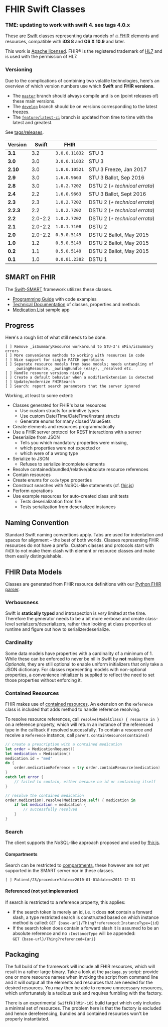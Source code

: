 FHIR Swift Classes
==================

### TME: updating to work with swift 4. see tags 4.0.x


These are [Swift][] classes representing data models of [🔥 FHIR][fhir] elements and resources, compatible with **iOS 8** and **OS X 10.9** and later.

This work is [Apache licensed](LICENSE.txt).
FHIR® is the registered trademark of [HL7][] and is used with the permission of HL7.


### Versioning

Due to the complications of combining two volatile technologies, here's an overview of which version numbers use which **Swift** and **FHIR versions**.

- The [`master`](https://github.com/smart-on-fhir/Swift-FHIR) branch should always compile and is on (point releases of) these main versions.
- The [`develop`](https://github.com/smart-on-fhir/Swift-FHIR/tree/develop) branch should be on versions corresponding to the latest freezes.
- The [`feature/latest-ci`](https://github.com/smart-on-fhir/Swift-FHIR/tree/feature/latest-ci) branch is updated from time to time with the latest and greatest.

See [tags/releases](https://github.com/smart-on-fhir/Swift-FHIR/releases).

 Version |   Swift   |      FHIR     | &nbsp;
---------|-----------|---------------|-----------------------------
  **3.1**|       3.2 | `3.0.0.11832` | STU 3
 **3.0** |       3.0 | `3.0.0.11832` | STU 3
**2.10** |       3.0 | `1.8.0.10521` | STU 3 Freeze, Jan 2017
 **2.9** |       3.0 |  `1.6.0.9663` | STU 3 Ballot, Sep 2016
 **2.8** |       3.0 |  `1.0.2.7202` | DSTU 2 (_+ technical errata_)
 **2.4** |       2.2 |  `1.6.0.9663` | STU 3 Ballot, Sept 2016
 **2.3** |       2.3 |  `1.0.2.7202` | DSTU 2 (_+ technical errata_)
**2.2.3**|       2.2 |  `1.0.2.7202` | DSTU 2 (_+ technical errata_)
 **2.2** |   2.0-2.2 |  `1.0.2.7202` | DSTU 2 (_+ technical errata_)
 **2.1** |   2.0-2.2 |  `1.0.1.7108` | DSTU 2
 **2.0** |   2.0-2.2 |  `0.5.0.5149` | DSTU 2 Ballot, May 2015
 **1.0** |       1.2 |  `0.5.0.5149` | DSTU 2 Ballot, May 2015
 **0.2** |       1.1 |  `0.5.0.5149` | DSTU 2 Ballot, May 2015
 **0.1** |       1.0 | `0.0.81.2382` | DSTU 1


SMART on FHIR
-------------

The [Swift-SMART][] framework utilizes these classes.

- [Programming Guide](https://github.com/smart-on-fhir/Swift-SMART/wiki) with code examples
- [Technical Documentation](http://docs.smarthealthit.org/Swift-SMART/) of classes, properties and methods
- [Medication List](https://github.com/smart-on-fhir/SoF-MedList) sample app


Progress
--------

Here's a rough list of what still needs to be done.

```
[ ] Remove _isSummaryResource workaround to STU-3's nMin/isSummary errors
[ ] More convenience methods to working with resources in code
[ ] Nice support for simple PATCH operations
[ ] Separate resource models from base models; needs untangling of
    _owningResource, _owningBundle (easy), _resolved etc.
[ ] Handle resource versions nicely
[ ] Create a default behavior when a modifierExtension is detected
[ ] Update/modernize FHIRSearch
[ ] Search: report search parameters that the server ignored
```

Working, at least to some extent:

- Classes generated for FHIR's base resources
    + Use custom structs for primitive types
    + Use custom Date/Time/DateTime/Instant structs
    + Generate enums for many closed ValueSets
- Create elements and resources programmatically
- Use a FHIR server protocol for REST interactions with a server
- Deserialize from JSON
    + Tells you which mandatory properties were missing,
    + which properties were not expected or
    + which were of a wrong type
- Serialize to JSON
    + Refuses to serialize incomplete elements
- Resolve contained/bundled/relative/absolute resource references
- Contain resources
- Create enums for `code` type properties
- Construct searches with NoSQL-like statements (cf. [fhir.js][])
- Perform operations
- Use example resources for auto-created class unit tests
    + Tests deserialization from file
    + Tests serialization from deserialized instances


Naming Convention
-----------------

Standard Swift naming conventions apply.
Tabs are used for indentation and spaces for alignment – the best of both worlds.
Classes representing FHIR resources do not have a prefix.
Custom classes and protocols start with `FHIR` to not make them clash with element or resource classes and make them easily distinguishable.


FHIR Data Models
----------------

Classes are generated from FHIR resource definitions with our [Python FHIR parser][fhir-parser].

### Verbousness

Swift is **statically typed** and introspection is _very_ limited at the time.
Therefore the generator needs to be a bit more verbose and create class-level serializers/deserializers, rather than looking at class properties at runtime and figure out how to serialize/deserialize.

### Cardinality

Some data models have properties with a cardinality of a minimum of 1.
While these can be enforced to never be nil in Swift by **not** making them _Optionals_, they are still optional to enable uniform initializers that only take a JSON dictionary.
For classes representing models with non-optional properties, a convenience initializer is supplied to reflect the need to set those properties without enforcing it.

### Contained Resources

FHIR makes use of [contained resources](http://hl7.org/fhir/references.html#contained).
An extension on the `Reference` class is included that adds method to handle reference resolving.

To resolve resource references, call `resolve(ModelClass) { resource in }` on a reference property, which will return an instance of the referenced type in the callback if resolved successfully.
To contain a resource and receive a `Reference` instance, call `parent.containResource(contained)`

```swift
// create a prescription with a contained medication
let order = MedicationRequest()
let medication = Medication()
medication.id = "med"
do {
    order.medicationReference = try order.containResource(medication)
}
catch let error {
    // failed to contain, either because no id or containing itself
}

// resolve the contained medication
order.medication?.resolve(Medication.self) { medication in
	if let medication = medication {
		// successfully resolved
	}
}
```

### Search

The client supports the NoSQL-like approach proposed and used by [fhir.js](https://github.com/FHIR/fhir.js#search).

#### Compartments

Search can be restricted to [compartments](https://www.hl7.org/fhir/compartments.html), these however are not yet supported in the SMART server nor in these classes.

```
[ ] Patient/23/procedure?date=>2010-01-01&date=<2011-12-31
```

#### Referenced (not yet implemented)

If search is restricted to a reference property, this applies:

- If the search token is merely an id, i.e. it does **not** contain a forward slash, a type restricted search is constructed based on which instance method is called:
    `GET {base-url}/Thing?referenced:InstanceType={id}`
- If the search token does contain a forward slash it is assumed to be an absolute reference and no `:InstanceType` will be appended:  
    `GET {base-url}/Thing?referenced={uri}`


Packaging
---------

The full build of the framework will include all FHIR resources, which will result in a rather large binary.
Take a look at the `package.py` script: provide one or more resource names when invoking the script from command line and it will output all the elements and resources that are needed for the desired resources.
You may then be able to remove unnecessary resources, which unfortunately is a tedious task and requires fumbling with the factory.

There is an experimental `SwiftFHIRMin-iOS` build target which only includes a minimal set of resources.
The problem here is that the factory is excluded and hence dereferencing, bundles and contained resources won't be properly instantiated.


[swift]: https://developer.apple.com/swift/
[fhir]: http://www.hl7.org/fhir
[hl7]: http://hl7.org/
[swift-smart]: https://github.com/smart-on-fhir/Swift-SMART
[fhir.js]: https://github.com/FHIR/fhir.js
[fhir-parser]: https://github.com/smart-on-fhir/fhir-parser
